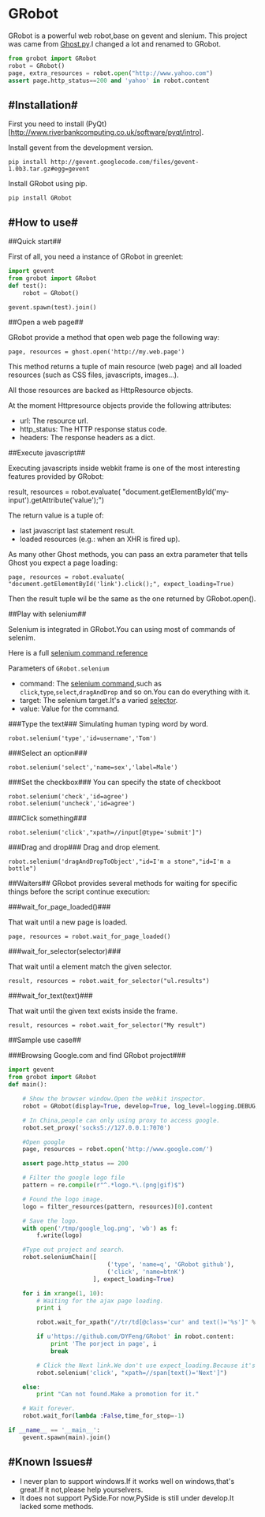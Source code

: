 GRobot
======
GRobot is a powerful web robot,base on gevent and slenium.
This project was came from [Ghost.py](http://jeanphix.me/Ghost.py).I changed a lot and renamed to GRobot.

```python
from grobot import GRobot
robot = GRobot()
page, extra_resources = robot.open("http://www.yahoo.com")
assert page.http_status==200 and 'yahoo' in robot.content
```

#Installation#
------------
First you need to install (PyQt)[http://www.riverbankcomputing.co.uk/software/pyqt/intro].

Install gevent from the development version.

    pip install http://gevent.googlecode.com/files/gevent-1.0b3.tar.gz#egg=gevent


Install GRobot using pip.

    pip install GRobot

#How to use#
----------
##Quick start##

First of all, you need a instance of GRobot in greenlet:

```python
import gevent
from grobot import GRobot
def test():
    robot = GRobot()

gevent.spawn(test).join()
```

##Open a web page##

GRobot provide a method that open web page the following way:

    page, resources = ghost.open('http://my.web.page')

This method returns a tuple of main resource (web page) and all loaded resources (such as CSS files, javascripts, images...).

All those resources are backed as HttpResource objects.

At the moment Httpresource objects provide the following attributes:

- url: The resource url.
- http_status: The HTTP response status code.
- headers: The response headers as a dict.



##Execute javascript##

Executing javascripts inside webkit frame is one of the most interesting features provided by GRobot:

result, resources = robot.evaluate( "document.getElementById('my-input').getAttribute('value');")

The return value is a tuple of:

- last javascript last statement result.
- loaded resources (e.g.: when an XHR is fired up).

As many other Ghost methods, you can pass an extra parameter that tells Ghost you expect a page loading:

    page, resources = robot.evaluate( "document.getElementById('link').click();", expect_loading=True)

Then the result tuple wil be the same as the one returned by GRobot.open().

##Play with selenium##

Selenium is integrated in GRobot.You can using most of commands of selenim.

Here is a full [selenium command reference](http://release.seleniumhq.org/selenium-core/1.0.1/reference.html)

Parameters of `GRobot.selenium`

- command: The [selenium command](http://release.seleniumhq.org/selenium-core/1.0.1/reference.html#actions),such as `click`,`type`,`select`,`dragAndDrop` and so on.You can do everything with it.
- target: The selenium target.It's a varied [selector](http://release.seleniumhq.org/selenium-core/1.0.1/reference.html#locators).
- value: Value for the command.


###Type the text###
Simulating human typing word by word.

    robot.selenium('type','id=username','Tom')

###Select an option###

    robot.selenium('select','name=sex','label=Male')

###Set the checkbox###
You can specify the state of checkboot

    robot.selenium('check','id=agree')
    robot.selenium('uncheck','id=agree')

###Click something###

    robot.selenium('click',"xpath=//input[@type='submit']")

###Drag and drop###
Drag and drop element.

    robot.selenium('dragAndDropToObject',"id=I'm a stone","id=I'm a bottle")


##Waiters##
GRobot provides several methods for waiting for specific things before the script continue execution:

###wait_for_page_loaded()###

That wait until a new page is loaded.

    page, resources = robot.wait_for_page_loaded()


###wait_for_selector(selector)###

That wait until a element match the given selector.

    result, resources = robot.wait_for_selector("ul.results")

###wait_for_text(text)###

That wait until the given text exists inside the frame.

    result, resources = robot.wait_for_selector("My result")


##Sample use case##

###Browsing Google.com and find GRobot project###

```python
import gevent
from grobot import GRobot
def main():

    # Show the browser window.Open the webkit inspector.
    robot = GRobot(display=True, develop=True, log_level=logging.DEBUG, loading_timeout=10, operate_timeout=10)

    # In China,people can only using proxy to access google.
    robot.set_proxy('socks5://127.0.0.1:7070')

    #Open google
    page, resources = robot.open('http://www.google.com/')

    assert page.http_status == 200

    # Filter the google logo file
    pattern = re.compile(r"^.*logo.*\.(png|gif)$")

    # Found the logo image.
    logo = filter_resources(pattern, resources)[0].content

    # Save the logo.
    with open('/tmp/google_log.png', 'wb') as f:
        f.write(logo)

    #Type out project and search.
    robot.seleniumChain([
                            ('type', 'name=q', 'GRobot github'),
                            ('click', 'name=btnK')
                        ], expect_loading=True)

    for i in xrange(1, 10):
        # Waiting for the ajax page loading.
        print i

        robot.wait_for_xpath("//tr/td[@class='cur' and text()='%s']" % i)

        if u'https://github.com/DYFeng/GRobot' in robot.content:
            print 'The porject in page', i
            break

        # Click the Next link.We don't use expect_loading.Because it's ajax loading,not page loading.
        robot.selenium('click', "xpath=//span[text()='Next']")

    else:
        print "Can not found.Make a promotion for it."

    # Wait forever.
    robot.wait_for(lambda :False,time_for_stop=-1)

if __name__ == '__main__':
    gevent.spawn(main).join()
```


#Known Issues#
--------------

- I never plan to support windows.If it works well on windows,that's great.If it not,please help yourselvers.
- It does not support PySide.For now,PySide is still under develop.It lacked some methods.

    










